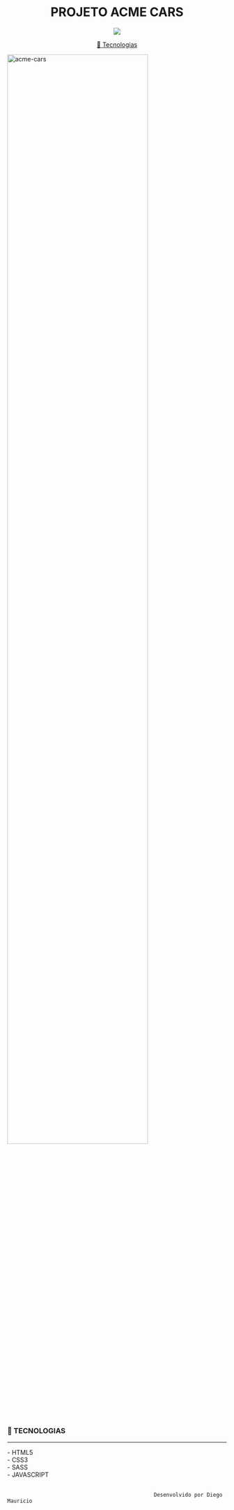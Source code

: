 <h1 align="center">
PROJETO ACME CARS
</h1>
<p align="center">
<a target="_blank" rel="noopener noreferrer" href="https://camo.githubusercontent.com/66fe19848b26f90cf13a99b798f742a9e7809b27/68747470733a2f2f696d672e736869656c64732e696f2f62616467652f746563682d66726f6e742d2d656e642d627269676874677265656e"><img src="https://camo.githubusercontent.com/66fe19848b26f90cf13a99b798f742a9e7809b27/68747470733a2f2f696d672e736869656c64732e696f2f62616467652f746563682d66726f6e742d2d656e642d627269676874677265656e" data-canonical-src="https://img.shields.io/badge/tech-front--end-brightgreen" style="max-width:100%;"></a>
<p align="center">
<a href="#projeto-tecnologias">
<g-emoji class="g-emoji" alias="rocket" fallback-src="https://github.githubassets.com/images/icons/emoji/unicode/1f680.png">🚀</g-emoji>
Tecnologias
</a></h1>

</p>
<img style="width:80%;" alt="acme-cars" src="https://ik.imagekit.io/uw8itmckuzw/img-mockup_2J0Hxj3Fs.png?ik-sdk-version=javascript-1.4.3&updatedAt=1642172613000"></a>

### 🚀 TECNOLOGIAS
<hr>
- HTML5<br>
- CSS3<br>
- SASS<br>
- JAVASCRIPT<br>
<br>










                                                   Desenvolvido por Diego Mauricio
